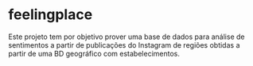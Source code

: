 # feelingplace
Este projeto tem por objetivo prover uma base de dados para análise de sentimentos a partir de publicações do Instagram de regiões obtidas a partir de uma BD geográfico com estabelecimentos.

